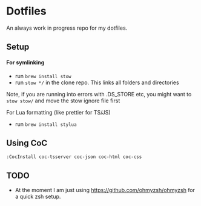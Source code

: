 # Dotfiles
An always work in progress repo for my dotfiles.

## Setup

#### For symlinking
- run `brew install stow`
- run `stow */` in the clone repo. This links all folders and directories

Note, if you are running into errors with .DS_STORE etc, you might want to `stow stow/` and move the stow ignore file first

For Lua formatting (like prettier for TS/JS)
- run `brew install stylua`

## Using CoC
`:CocInstall coc-tsserver coc-json coc-html coc-css`

## TODO
- At the moment I am just using https://github.com/ohmyzsh/ohmyzsh for a quick zsh setup.
